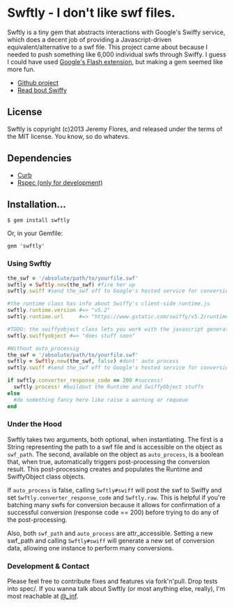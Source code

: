 # Swftly - I don't like swf files.

Swftly is a tiny gem that abstracts interactions with Google's Swiffy service, which does a decent job of providing a Javascript-driven equivalent/alternative to a swf file. This project came about because I needed to push something like 6,000 individual swfs through Swiffy. I guess I could have used [Google's Flash extension](https://www.google.com/doubleclick/studio/swiffy/extension.html), but making a gem seemed like more fun.

* [Github project](http://github.com/jnf/swftly)
* [Read bout Swiffy](https://www.google.com/doubleclick/studio/swiffy/)

## License

Swftly is copyright (c)2013 Jeremy Flores, and released under the terms of the 
MIT license. You know, so do whatevs. 

## Dependencies

* [Curb](https://rubygems.org/gems/curb)
* [Rspec (only for development)](http://rspec.info/)

## Installation...

    $ gem install swftly

Or, in your Gemfile:

    gem 'swftly'

### Using Swftly

```ruby
the_swf = '/absolute/path/to/yourfile.swf'
swftly = Swftly.new(the_swf) #fire her up
swftly.swiff #send the_swf off to Google's hosted service for conversion

#the runtime class has info about Swiffy's client-side runtime.js
swftly.runtime.version #=> "v5.2"
swftly.runtime.url     #=> "https://www.gstatic.com/swiffy/v5.2/runtime.js"

#TODO: the swiffyobject class lets you work with the javascript generated by Swiffy
swftly.swiffyobject #=> "does stuff soon"

#Without auto_processig
the_swf = '/absolute/path/to/yourfile.swf'
swftly = Swftly.new(the_swf, false) #dont' auto process
swftly.swiff #send the_swf off to Google's hosted service for conversion

if swftly.converter_response_code == 200 #success!
  swftly.process! #buildout the Runtime and SwiffyObject stuffs
else
  #do something fancy here like raise a warning or requeue
end

```

### Under the Hood

Swftly takes two arguments, both optional, when instantiating. The first is a String representing the path to a swf file and is accessible on the object as `swf_path`. The second, available on the object as `auto_process`, is a boolean that, when true, automatically triggers post-processing the conversion result. This post-processing creates and populates the Runtime and SwiffyObject class objects.

If `auto_process` is false, calling `Swftly#swiff` will post the swf to Swiffy and set `Swftly.converter_response_code` and `Swftly.raw`. This is helpful if you're batching many swfs for conversion because it allows for confirmation of a successful conversion (response code == 200) before trying to do any of the post-processing.

Also, both `swf_path` and `auto_process` are attr_accessible. Setting a new swf_path and calling `Swftly#swiff` will generate a new set of conversion data, allowing one instance to perform many conversions.

### Development & Contact

Please feel free to contribute fixes and features via fork'n'pull. Drop tests into spec/. If you wanna talk about Swftly (or most anything else, really), I'm most reachable at [@_jnf](http://www.twitter.com/_jnf).